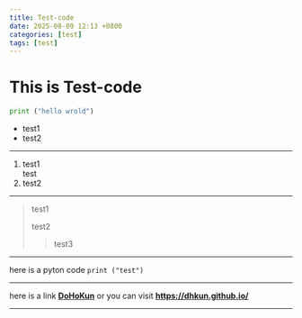 ```yaml
---
title: Test-code
date: 2025-08-09 12:13 +0800
categories: [test]
tags: [test]
---
```


# This is Test-code
~~~python
print ("hello wrold")
~~~
- test1
- test2

---

1. test1</br>test
2. test2

---

>test1
>
>test2
>
>>test3

---

here is a pyton code `print ("test")`

---

here is a link **[DoHoKun](https://dhkun.github.io/ "DoHoKun's blog")** or you can visit **<https://dhkun.github.io/>**

---





